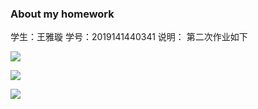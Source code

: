 ### About my homework
学生：王雅璇
学号：2019141440341
说明：
第二次作业如下

![](C:%5CUsers%5C86135%5CDesktop%5Chome_img%5C1.jpg)

![](C:%5CUsers%5C86135%5CDesktop%5Chome_img%5C2.jpg)

![](C:%5CUsers%5C86135%5CDesktop%5Chome_img%5C3.jpg)